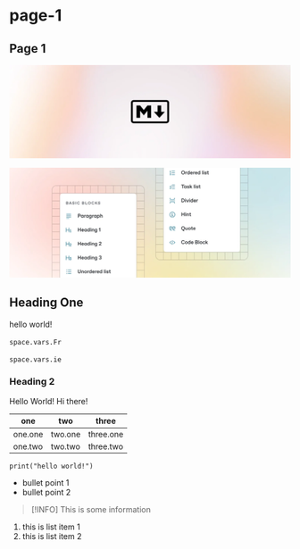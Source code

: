 # page-1

## Page 1

![markdown.webp](.gitbook/assets/markdown.webp)

![edito.webp](.gitbook/assets/edito.webp)

## Heading One

hello world!

<code class="expression">space.vars.Fr</code>

<code class="expression">space.vars.ie</code>

### Heading 2

Hello World! Hi there!

| **one** | **two** | **three** |
| ------- | ------- | --------- |
| one.one | two.one | three.one |
| one.two | two.two | three.two |

```
print("hello world!")
```

* bullet point 1
* bullet point 2

> \[!INFO] This is some information

1. this is list item 1
2. this is list item 2
